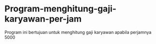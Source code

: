 # Program-menghitung-gaji-karyawan-per-jam
Program ini bertujuan untuk menghitung gaji karyawan apabila perjamnya 5000
